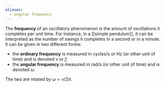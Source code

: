```yaml
---
aliases:
  - angular frequency
---
```

The **frequency** of an oscillatory phenomenon is the amount of oscillations it completes per unit time. For instance, in a [[simple pendulum]], it can be interpreted as the number of swings it completes in a second or in a minute. It can be given in two different forms:
- the **ordinary frequency** is measured in $\text{cycles}/\text{s}$ or $\text{Hz}$ (or other unit of time) and is denoted $\nu$ or $f$;
- the **angular frequency** is measured in $\text{rad}/\text{s}$ (or other unit of time) and is denoted $\omega$.

The two are related by $\omega=\nu/2\pi$.